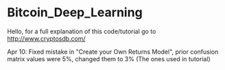 # Bitcoin_Deep_Learning

Hello, for a full explanation of this code/tutorial go to http://www.cryptosdb.com/

Apr 10: Fixed mistake in "Create your Own Returns Model", prior confusion matrix values were 5%, changed them to 3% (The ones used in tutorial)


